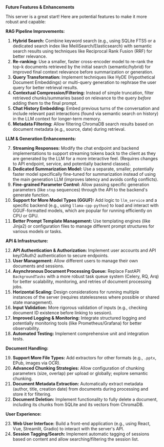 **Future Features & Enhancements**

This server is a great start! Here are potential features to make it more robust and capable:

**RAG Pipeline Improvements:**

1.  **Hybrid Search:** Combine keyword search (e.g., using SQLite FTS5 or a dedicated search index like MeiliSearch/Elasticsearch) with semantic search results using techniques like Reciprocal Rank Fusion (RRF) for better relevance.
2.  **Re-ranking:** Use a smaller, faster cross-encoder model to re-rank the top-k documents retrieved by the initial search (semantic/hybrid) for improved final context relevance before summarization or generation.
3.  **Query Transformation:** Implement techniques like HyDE (Hypothetical Document Embeddings) or multi-query generation to rephrase the user query for better retrieval results.
4.  **Contextual Compression/Filtering:** Instead of simple truncation, filter retrieved chunks/summaries based on relevance to the query *before* adding them to the final prompt.
5.  **Chat History Embedding:** Embed previous turns of the conversation and include relevant past interactions (found via semantic search on history) in the LLM context for longer-term memory.
6.  **Metadata Filtering:** Allow filtering ChromaDB search results based on document metadata (e.g., source, date) during retrieval.

**LLM & Generation Enhancements:**

7.  **Streaming Responses:** Modify the chat endpoint and backend implementations to support streaming tokens back to the client as they are generated by the LLM for a more interactive feel. (Requires changes to API endpoint, service, and potentially backend classes).
8.  **Dedicated Summarization Model:** Use a separate, smaller, potentially faster model specifically fine-tuned for summarization instead of using the main generation LLM (improves latency and avoids config conflicts).
9.  **Fine-grained Parameter Control:** Allow passing specific generation parameters (like `stop` sequences) through the API to the backend's generate function.
10. **Support for More Model Types (GGUF):** Add logic to `llm_service` and a specific backend (e.g., using `llama-cpp-python`) to load and interact with GGUF-formatted models, which are popular for running efficiently on CPU or GPU.
11. **Better Prompt Template Management:** Use templating engines (like Jinja2) or configuration files to manage different prompt structures for various models or tasks.

**API & Infrastructure:**

12. **API Authentication & Authorization:** Implement user accounts and API key/OAuth2 authentication to secure endpoints.
13. **User Management:** Allow different users to manage their own documents and sessions.
14. **Asynchronous Document Processing Queue:** Replace FastAPI `BackgroundTasks` with a more robust task queue system (Celery, RQ, Arq) for better scalability, monitoring, and retries of document processing jobs.
15. **Horizontal Scaling:** Design considerations for running multiple instances of the server (requires statelessness where possible or shared state management).
16. **Input Validation:** More rigorous validation of inputs (e.g., checking document ID existence before linking to session).
17. **Improved Logging & Monitoring:** Integrate structured logging and potentially monitoring tools (like Prometheus/Grafana) for better observability.
18. **Automated Testing:** Implement comprehensive unit and integration tests.

**Document Handling:**

19. **Support More File Types:** Add extractors for other formats (e.g., `.pptx`, EPub, images via OCR).
20. **Advanced Chunking Strategies:** Allow configuration of chunking parameters (size, overlap) per upload or globally; explore semantic chunking.
21. **Document Metadata Extraction:** Automatically extract metadata (author, title, creation date) from documents during processing and store it for filtering.
22. **Document Deletion:** Implement functionality to fully delete a document, including its chunks from SQLite and its vectors from ChromaDB.

**User Experience:**

23. **Web User Interface:** Build a front-end application (e.g., using React, Vue, Streamlit, Gradio) to interact with the server's API.
24. **Session Tagging/Search:** Implement automatic tagging of sessions based on content and allow searching/filtering the session list.
